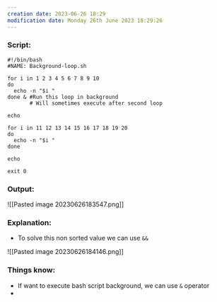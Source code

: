 ```yaml
---
creation date: 2023-06-26 18:29
modification date: Monday 26th June 2023 18:29:26
---
```


### Script:

```
#!/bin/bash
#NAME: Background-loop.sh

for i in 1 2 3 4 5 6 7 8 9 10
do
  echo -n "$i "
done & #Run this loop in background
       # Will sometimes execute after second loop

echo 

for i in 11 12 13 14 15 16 17 18 19 20
do
  echo -n "$i "
done

echo

exit 0
```

### Output:

![[Pasted image 20230626183547.png]]


### Explanation:

* To solve this non sorted value we can use `&&`

![[Pasted image 20230626184146.png]]

### Things know:

* If want to execute bash script background, we can use `&` operator
* 